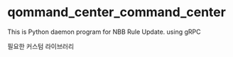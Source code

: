 # qommand_center_command_center
This is Python daemon program for NBB Rule Update. using gRPC

필요한 커스텀 라이브러리